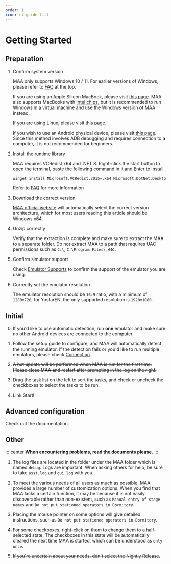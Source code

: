 ```yaml
---
order: 1
icon: ri:guide-fill
---
```


# Getting Started

## Preparation

1. Confirm system version

    MAA only supports Windows 10 / 11. For earlier versions of Windows, please refer to [FAQ](./faq.md) at the top.

    If you are using an Apple Silicon MacBook, please visit [this page](./device/macos.md#apple-silicon-chip).
    MAA also supports MacBooks with [Intel chips](./device/macos.md#intel-chip), but it is recommended to run Windows in a virtual machine and use the Windows version of MAA instead.  

    If you are using Linux, please visit [this page](./device/linux.md).  

    If you wish to use an Android physical device, please visit [this page](./device/android.md).  
    Since this method involves ADB debugging and requires connection to a computer, it is not recommended for beginners.  

2. Install the runtime library

    MAA requires VCRedist x64 and .NET 8. Right-click the start button to open the terminal, paste the following command in it and Enter to install.

    ```sh
    winget install Microsoft.VCRedist.2015+.x64 Microsoft.DotNet.DesktopRuntime.8
    ```

    Refer to [FAQ](faq.md#missing-runtime-libraries) for more information

3. Download the correct version

    [MAA official website](https://maa.plus/) will automatically select the correct version architecture, which for most users reading this article should be Windows x64.

4. Unzip correctly

    Verify that the extraction is complete and make sure to extract the MAA to a separate folder. Do not extract MAA to a path that requires UAC permissions such as `C:\`, `C:\Program Files\`, etc.

5. Confirm simulator support

    Check [Emulator Supports](./device/) to confirm the support of the emulator you are using.

6. Correctly set the emulator resolution

    The emulator resolution should be `16:9` ratio, with a minimum of `1280x720`; for YostarEN, the only supported resolution is `1920x1080`.

## Initial

0. If you'd like to use automatic detection, run **one** emulator and make sure no other Android devices are connected to the computer.

1. Follow the setup guide to configure, and MAA will automatically detect the running emulator. If the detection fails or you'd like to run multiple emulators, please check [Connection](./connection.md).

2. ~~A hot update will be performed when MAA is run for the first time. Please close MAA and restart after prompting in the log on the right.~~

3. Drag the task list on the left to sort the tasks, and check or uncheck the checkboxes to select
   the tasks to be run.

4. Link Start!

## Advanced configuration

Check out the documentation.

## Other

::: center
**When encountering problems, read the documents please.**
:::

1. The log files are located in the folder under the MAA folder which is named `debug`. Logs are important. When asking others for help, be sure to take `asst.log` and `gui.log` with you.

2. To meet the various needs of all users as much as possible, MAA provides a large number of customization options. When you find that MAA lacks a certain function, it may be because it is not easily discoverable rather than non-existent, such as `Manual entry of stage names` and `Do not put stationed operators in Dormitory`.

3. Placing the mouse pointer on some options will give detailed instructions, such as `Do not put stationed operators in Dormitory`.

4. For some checkboxes, right-click on them to change them to a half-selected state. The checkboxes in this state will be automatically cleared the next time MAA is started, which can be understood as `only once`.

5. ~~If you're uncertain about your needs, don't select the Nightly Release.~~
